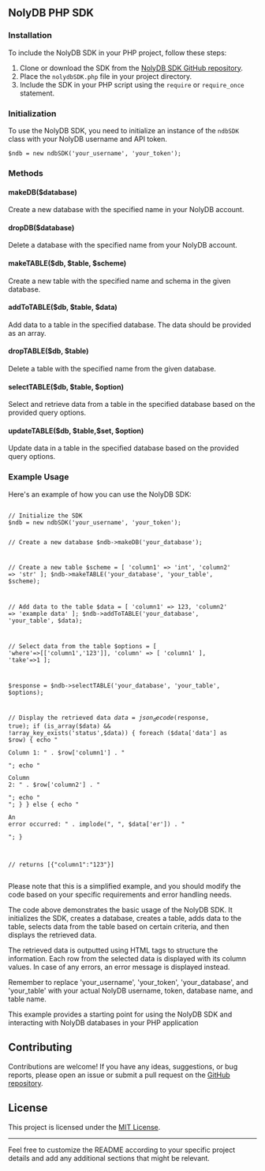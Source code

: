 <div>
  <h2>NolyDB PHP SDK</h2>
  
  <h3>Installation</h3>
  <p>To include the NolyDB SDK in your PHP project, follow these steps:</p>
  <ol>
    <li>Clone or download the SDK from the <a href="https://github.com/ojiiis/nolydbPHP-SDK">NolyDB SDK GitHub repository</a>.</li>
    <li>Place the <code>nolydbSDK.php</code> file in your project directory.</li>
    <li>Include the SDK in your PHP script using the <code>require</code> or <code>require_once</code> statement.</li>
  </ol>
  
  <h3>Initialization</h3>
  <p>To use the NolyDB SDK, you need to initialize an instance of the <code>ndbSDK</code> class with your NolyDB username and API token.</p>
  <pre><code>$ndb = new ndbSDK('your_username', 'your_token');</code></pre>
  
  <h3>Methods</h3>
  
  
  <h4>makeDB($database)</h4>
  <p>Create a new database with the specified name in your NolyDB account.</p>
  
  <h4>dropDB($database)</h4>
  <p>Delete a database with the specified name from your NolyDB account.</p>
  
  <h4>makeTABLE($db, $table, $scheme)</h4>
  <p>Create a new table with the specified name and schema in the given database.</p>
  
  <h4>addToTABLE($db, $table, $data)</h4>
  <p>Add data to a table in the specified database. The data should be provided as an array.</p>
  
  <h4>dropTABLE($db, $table)</h4>
  <p>Delete a table with the specified name from the given database.</p>
  
  <h4>selectTABLE($db, $table, $option)</h4>
  <p>Select and retrieve data from a table in the specified database based on the provided query options.</p>
  
  <h4>updateTABLE($db, $table,$set, $option)</h4>
  <p>Update data in a table in the specified database based on the provided query options.</p>
  
  <!-- Add more sections for each method and their descriptions -->
  
  <!-- Example usage and output -->
  <h3>Example Usage</h3>
  <p>Here's an example of how you can use the NolyDB SDK:</p>
  <pre><code>
// Initialize the SDK
$ndb = new ndbSDK('your_username', 'your_token');

// Create a new database
$ndb->makeDB('your_database');

// Create a new table
$scheme = [
    'column1' => 'int',
    'column2' => 'str'
];
$ndb->makeTABLE('your_database', 'your_table', $scheme);

// Add data to the table
$data = [
    'column1' => 123,
    'column2' => 'example data'
];
$ndb->addToTABLE('your_database', 'your_table', $data);

// Select data from the table
$options = [
    'where'=>[['column1','123']],
    'column' => [
    'column1'
    ],
    'take'=>1
];

$response = $ndb->selectTABLE('your_database', 'your_table', $options);

// Display the retrieved data
$data = json_decode($response, true);
if (is_array($data) && !array_key_exists('status',$data)) {
    foreach ($data['data'] as $row) {
        echo "<p>Column 1: " . $row['column1'] . "</p>";
        echo "<p>Column 2: " . $row['column2'] . "</p>";
        echo "<br>";
    }
} else {
    echo "<p>An error occurred: " . implode(", ", $data['er']) . "</p>";
}

// returns [{"column1":"123"}]
</code>
</pre>
  
  <p>
    Please note that this is a simplified example, and you should modify the code based on your specific requirements and error handling needs.
</p><p>
The code above demonstrates the basic usage of the NolyDB SDK. It initializes the SDK, creates a database, creates a table, adds data to the table, selects data from the table based on certain criteria, and then displays the retrieved data.
</p><p>
The retrieved data is outputted using HTML tags to structure the information. Each row from the selected data is displayed with its column values. In case of any errors, an error message is displayed instead.
</p><p>
Remember to replace 'your_username', 'your_token', 'your_database', and 'your_table' with your actual NolyDB username, token, database name, and table name.
</p><p>
This example provides a starting point for using the NolyDB SDK and interacting with NolyDB databases in your PHP application
  </p>
<h2>Contributing</h2>

<p>Contributions are welcome! If you have any ideas, suggestions, or bug reports, please open an issue or submit a pull request on the <a href="https://github.com/ojiiis">GitHub repository</a>.</p>

<h2>License</h2>

<p>This project is licensed under the <a href="https://opensource.org/licenses/MIT">MIT License</a>.</p>

<hr>

<p>Feel free to customize the README according to your specific project details and add any additional sections that might be relevant.</p>
